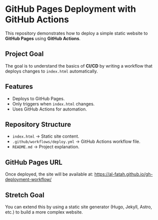 # GitHub Pages Deployment with GitHub Actions

This repository demonstrates how to deploy a simple static website to **GitHub Pages** using **GitHub Actions**.

## Project Goal
The goal is to understand the basics of **CI/CD** by writing a workflow that deploys changes to `index.html` automatically.

## Features
- Deploys to GitHub Pages.
- Only triggers when `index.html` changes.
- Uses GitHub Actions for automation.

## Repository Structure
- `index.html` → Static site content.
- `.github/workflows/deploy.yml` → GitHub Actions workflow file.
- `README.md` → Project explanation.

## GitHub Pages URL
Once deployed, the site will be available at:
https://al-fatah.github.io/gh-deployment-workflow/

## Stretch Goal
You can extend this by using a static site generator (Hugo, Jekyll, Astro, etc.) to build a more complex website.
